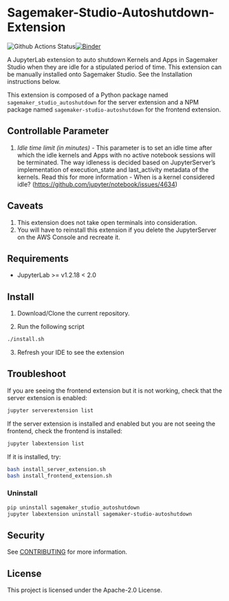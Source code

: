 # Sagemaker-Studio-Autoshutdown-Extension

![Github Actions Status](https://aws.amazon.com/sagemaker//workflows/Build/badge.svg)[![Binder](https://mybinder.org/badge_logo.svg)](https://mybinder.org/v2/gh/https://aws.amazon.com/sagemaker//master?urlpath=lab)

A JupyterLab extension to auto shutdown Kernels and Apps in Sagemaker Studio when they are idle for a stipulated period of time. This extension can be manually installed onto Sagemaker Studio. See the Installation instructions below. 


This extension is composed of a Python package named `sagemaker_studio_autoshutdown`
for the server extension and a NPM package named `sagemaker-studio-autoshutdown`
for the frontend extension.

## Controllable Parameter

1. *Idle time limit (in minutes)* - This parameter is to set an idle time after which the idle kernels and Apps with no active notebook sessions will be terminated. The way idleness is decided based on JupyterServer’s implementation of execution_state and last_activity metadata of the kernels. Read this for more information - When is a kernel considered idle? (https://github.com/jupyter/notebook/issues/4634)

## Caveats

1. This extension does not take open terminals into consideration.
2. You will have to reinstall this extension if you delete the JupyterServer on the AWS Console and recreate it.

## Requirements

* JupyterLab >= v1.2.18 < 2.0

## Install

1. Download/Clone the current repository.

2. Run the following script

```bash
./install.sh
```

3. Refresh your IDE to see the extension

## Troubleshoot

If you are seeing the frontend extension but it is not working, check
that the server extension is enabled:

```bash
jupyter serverextension list
```

If the server extension is installed and enabled but you are not seeing
the frontend, check the frontend is installed:

```bash
jupyter labextension list
```

If it is installed, try:

```bash
bash install_server_extension.sh
bash install_frontend_extension.sh
```

### Uninstall

```bash
pip uninstall sagemaker_studio_autoshutdown
jupyter labextension uninstall sagemaker-studio-autoshutdown
```

## Security

See [CONTRIBUTING](CONTRIBUTING.md#security-issue-notifications) for more information.

## License

This project is licensed under the Apache-2.0 License.
